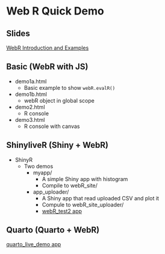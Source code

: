 # Web R Quick Demo

## Slides
[WebR Introduction and Examples](https://docs.google.com/presentation/d/1Un7O_y7U2G-P13AeGbBTKZCdWJEc8g1lT-8G33K8Ib8/edit?usp=sharing)

## Basic (WebR with JS)

- demo1a.html
    - Basic example to show `webR.evalR()`
- demo1b.html
    - webR object in global scope
- demo2.html
    - R console
- demo3.html
    - R console with canvas

## ShinyliveR (Shiny + WebR)
- ShinyR
    - Two demos
        - myapp/
            - A simple Shiny app with histogram
            - Compile to webR_site/
        - app_uploader/
            - A Shiny app that read uploaded CSV and plot it
            - Compule to webR_site_uploader/
            - [webR_test2 app](https://niccw.github.io/webR_test2/)

## Quarto (Quarto + WebR)
[quarto_live_demo app](https://niccw.github.io/quarto_live_demo/)
